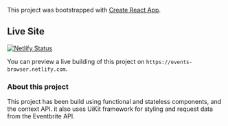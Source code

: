 This project was bootstrapped with [Create React App](https://github.com/facebook/create-react-app).

## Live Site

[![Netlify Status](https://api.netlify.com/api/v1/badges/6428b341-0c0e-4156-8607-287e660a07dd/deploy-status)](https://app.netlify.com/sites/events-browser/deploys)

You can preview a live building of this project on `https://events-browser.netlify.com`.

### About this project

This project has been build using functional and stateless components, and the context API. it also uses UiKit framework for styling and request data from the Eventbrite API.